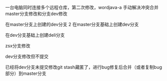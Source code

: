 一台电脑同时连接多个远程仓库，第二次修改，wordjava-a
手动解决冲突合并master分支修改和分支dev修改

在master分支上创建的dev分支 2
在master分支基础上创建dev分支

在dev分支基础上创建deli分支

zsx分支修改

dev分支修改但不提交


已经将dev分支未提交修改git stash藏匿了，进行bug修复后合并（或者复制bug部分）到master分支